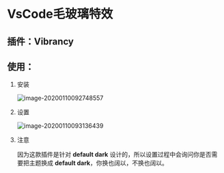 # VsCode毛玻璃特效

## 插件：Vibrancy

## 使用：

1. 安装

   ![image-20200110092748557](C:\Users\Administrator\AppData\Roaming\Typora\typora-user-images\image-20200110092748557.png)

2. 设置

   ![image-20200110093136439](C:\Users\Administrator\AppData\Roaming\Typora\typora-user-images\image-20200110093136439.png)

3. 注意

   因为这款插件是针对 **default dark** 设计的，所以设置过程中会询问你是否需要把主题换成 **default dark**，你换也阔以，不换也阔以。



